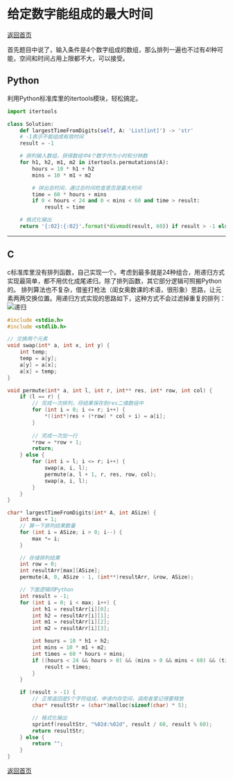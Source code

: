 # 给定数字能组成的最大时间
[返回首页](../README.md)

首先题目中说了，输入条件是4个数字组成的数组，那么排列一遍也不过有4!种可能，空间和时间占用上限都不大，可以接受。
## Python
利用Python标准库里的itertools模块，轻松搞定。
```python
import itertools

class Solution:
    def largestTimeFromDigits(self, A: 'List[int]') -> 'str'
    # -1表示不能组成有效时间
    result = -1

    # 排列输入数组，获得数组中4个数字作为小时和分钟数
    for h1, h2, m1, m2 in itertools.permutations(A):
        hours = 10 * h1 + h2
        mins = 10 * m1 + m2

        # 拼出总时间，通过总时间检查是否是最大时间
        time = 60 * hours + mins
        if 0 < hours < 24 and 0 < mins < 60 and time > result:
            result = time

    # 格式化输出
    return '{:02}:{:02}'.format(*divmod(result, 60)) if result > -1 else ''
```
---

## C
c标准库里没有排列函数，自己实现一个。考虑到最多就是24种组合，用递归方式实现最简单，都不用优化成尾递归。除了排列函数，其它部分逻辑可照搬Python的。
排列算法也不复杂，借鉴打枪法（闺女奥数课的术语，很形象）思路，让元素两两交换位置。用递归方式实现的思路如下，这种方式不会过滤掉重复的排列：
![递归](https://www.geeksforgeeks.org/wp-content/uploads/NewPermutation.gif)
```c
#include <stdio.h>
#include <stdlib.h>

// 交换两个元素
void swap(int* a, int x, int y) {
    int temp;
    temp = a[y];
    a[y] = a[x];
    a[x] = temp;
}

void permute(int* a, int l, int r, int** res, int* row, int col) {
    if (l == r) {
        // 完成一次排列，将结果保存到res二维数组中
        for (int i = 0; i <= r; i++) {
            *((int*)res + (*row) * col + i) = a[i];
        }
        
        // 完成一次加一行
        *row = *row + 1;
        return;
    } else {
        for (int i = l; i <= r; i++) {
            swap(a, i, l);
            permute(a, l + 1, r, res, row, col);
            swap(a, i, l);
        }
    }
}

char* largestTimeFromDigits(int* A, int ASize) {
    int max = 1;
    // 算一下排列结果数量
    for (int i = ASize; i > 0; i--) {
        max *= i;
    }

    // 存储排列结果
    int row = 0;
    int resultArr[max][ASize];
    permute(A, 0, ASize - 1, (int**)resultArr, &row, ASize);

    // 下面逻辑同Python
    int result = -1;
    for (int i = 0; i < max; i++) {
        int h1 = resultArr[i][0];
        int h2 = resultArr[i][1];
        int m1 = resultArr[i][2];
        int m2 = resultArr[i][3];

        int hours = 10 * h1 + h2;
        int mins = 10 * m1 + m2;
        int times = 60 * hours + mins;
        if ((hours < 24 && hours > 0) && (mins > 0 && mins < 60) && (times > result)) {
            result = times;
        }
    }

    if (result > -1) {
        // 正常返回是5个字符组成，申请内存空间，调用者里记得要释放
        char* resultStr = (char*)malloc(sizeof(char) * 5);

        // 格式化输出
        sprintf(resultStr, "%02d:%02d", result / 60, result % 60);
        return resultStr;
    } else {
        return "";
    }
}
```
[返回首页](../README.md)
